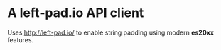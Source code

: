 # A left-pad.io API client

Uses http://left-pad.io/ to enable string padding using modern **es20xx** features.

